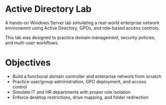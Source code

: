 # Active Directory Lab 

A hands-on Windows Server lab simulating a real-world enterprise network environemnt using Active Directory, GPOs, and role-based access controls. 

This lab was designed to practice domain management, security policies, and multi-user workflows.

# Objectives

- Build a functional domain controller and enterprise network from scratch
- Practice user/group administration, GPO deployment, and access control
- Simulate IT and HR departments with proper role isolation
- Enforce desktop restrictions, drive mapping, and folder redirection

